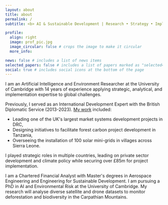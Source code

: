 ```yaml
---
layout: about
title: about
permalink: /
subtitle: <b> AI & Sustainable Development | Research • Strategy • Implementation </b>

profile:
  align: right
  image: prof_pic.jpg
  image_circular: false # crops the image to make it circular
  more_info:

news: false # includes a list of news items
selected_papers: false # includes a list of papers marked as "selected={true}"
social: true # includes social icons at the bottom of the page
---
```


I am an Artificial Intelligence and Environment Researcher at the University of Cambridge with 14 years of experience applying strategic, analytical, and implementation expertise to global challenges.

Previously, I served as an International Development Expert with the British Diplomatic Service (2013-2023). [My work](projects) included:

- Leading one of the UK's largest market systems development projects in DRC,
- Designing initiatives to facilitate forest carbon project development in Tanzania,
- Overseeing the installation of 100 solar mini-grids in villages across Sierra Leone.

I played strategic roles in multiple countries, leading on private sector development and climate policy while securing over £85m for project implementation.

I am a Chartered Financial Analyst with Master's degrees in Aerospace Engineering and Engineering for Sustainable Development. I am pursuing a PhD in AI and Environmental Risk at the University of Cambridge. My research will analyse diverse satellite and drone datasets to monitor deforestation and biodiversity in the Carpathian Mountains.
